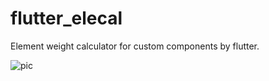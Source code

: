# flutter_elecal

Element weight calculator for custom components by flutter.

![pic](https://github.com/usasn/flutter_eleCal/blob/master/Capture%20Img.jpg)

